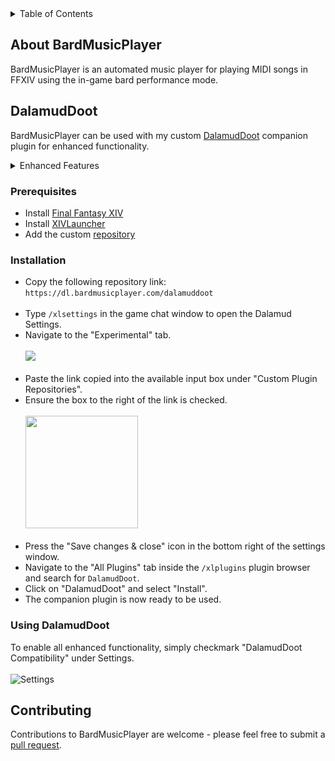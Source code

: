 
<details>
  <summary>Table of Contents</summary>
  <ol>
    <li><a href="#about">About BardMusicPlayer</a></li>
    <li><a href="#plugin">DalamudDoot</a>
      <ul>
        <li><a href="#prerequisites">Prerequisites</a></li>
        <li><a href="#installation">Installation</a></li>
        <li><a href="#usage">Using DalamudDoot </a></li>
      </ul></li>
    <li><a href="#contributing">Contributing</a></li>
  </ol>
</details>

<section id="about">

# About BardMusicPlayer
  <p> BardMusicPlayer is an automated music player for playing MIDI songs in FFXIV using the in-game bard performance mode.</p>
</section>

<section id="plugin">

# DalamudDoot
BardMusicPlayer can be used with my custom <a href="https://github.com/BardMusicPlayer/DalamudDoot">DalamudDoot</a> companion plugin for enhanced functionality.

<details>
<summary>Enhanced Features</summary>

    * Output lyrics.
    * Chat while performing.
    * Direct instrument open & close.
    * Direct ensemble ready / accept.
    * Improved note playing.
    * Set graphics toggle.
    * Mute sounds toggle.
    
    And much more!
</details>
</section>

<section id="prerequisites">

### Prerequisites

* Install <a href="https://www.finalfantasyxiv.com/" alt="Final Fantasy XIV">Final Fantasy XIV</a>
* Install <a href="https://github.com/goatcorp/FFXIVQuickLauncher#how-to-install-the-launcher" alt="XIVLauncher">XIVLauncher</a>
* Add the custom <a href="#installation" alt="repository">repository</a>
</section>

<section id="installation">

### Installation
* Copy the following repository link: <br>
  `https://dl.bardmusicplayer.com/dalamuddoot` <br><br>
* Type `/xlsettings` in the game chat window to open the Dalamud Settings.
* Navigate to the "Experimental" tab.
  <br><br><a><img src="https://i.imgur.com/FDlwtbe.png" /></a><br><br>
* Paste the link copied into the available input box under "Custom Plugin Repositories".
* Ensure the box to the right of the link is checked.
  <br><br><a><img src="https://i.imgur.com/YvPZ7cN.png" height="180" /></a><br><br>
* Press the "Save changes & close" icon in the bottom right of the settings window.
* Navigate to the "All Plugins" tab inside the `/xlplugins` plugin browser and search for `DalamudDoot`.
* Click on "DalamudDoot" and select "Install".
* The companion plugin is now ready to be used.
</section>


<section id="usage">

### Using DalamudDoot
To enable all enhanced functionality, simply checkmark "DalamudDoot Compatibility" under Settings.
  <br><br><a><img src="https://i.imgur.com/XdK3f8G.png" alt="Settings"/></a><br>
</section>

<section id="contributing">

# Contributing
Contributions to BardMusicPlayer are welcome - please feel free to submit a [pull request](https://github.com/BardMusicPlayer/BardMusicPlayer/pulls).
</section>
